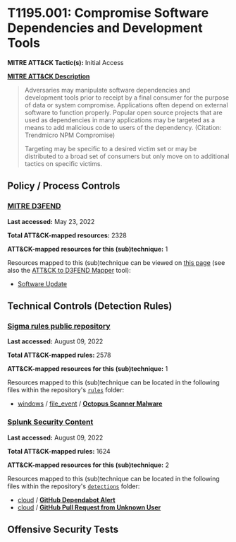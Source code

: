 # T1195.001: Compromise Software Dependencies and Development Tools
**MITRE ATT&CK Tactic(s):** Initial Access

**[MITRE ATT&CK Description](https://attack.mitre.org/techniques/T1195/001)**
<blockquote>Adversaries may manipulate software dependencies and development tools prior to receipt by a final consumer for the purpose of data or system compromise. Applications often depend on external software to function properly. Popular open source projects that are used as dependencies in many applications may be targeted as a means to add malicious code to users of the dependency. (Citation: Trendmicro NPM Compromise)  

Targeting may be specific to a desired victim set or may be distributed to a broad set of consumers but only move on to additional tactics on specific victims. </blockquote>

## Policy / Process Controls
### [MITRE D3FEND](https://d3fend.mitre.org/)
**Last accessed:** May 23, 2022

**Total ATT&CK-mapped resources:** 2328

**ATT&CK-mapped resources for this (sub)technique:** 1

Resources mapped to this (sub)technique can be viewed on [this page](https://d3fend.mitre.org/) (see also the [ATT&CK to D3FEND Mapper](https://d3fend.mitre.org/tools/attack-mapper) tool):

* [Software Update](https://d3fend.mitre.org/technique/d3f:SoftwareUpdate)

## Technical Controls (Detection Rules)
### [Sigma rules public repository](https://github.com/SigmaHQ/sigma)
**Last accessed:** August 09, 2022

**Total ATT&CK-mapped rules:** 2578

**ATT&CK-mapped resources for this (sub)technique:** 1

Resources mapped to this (sub)technique can be located in the following files within the repository's <code>[rules](https://github.com/SigmaHQ/sigma/tree/master/rules)</code> folder:

* [windows](https://github.com/SigmaHQ/sigma/tree/master/rules/windows/) / [file_event](https://github.com/SigmaHQ/sigma/tree/master/rules/windows/file_event/) / **[Octopus Scanner Malware](https://github.com/SigmaHQ/sigma/blob/master/rules/windows/file_event/file_event_win_mal_octopus_scanner.yml)**

### [Splunk Security Content](https://github.com/splunk/security_content)
**Last accessed:** August 09, 2022

**Total ATT&CK-mapped rules:** 1624

**ATT&CK-mapped resources for this (sub)technique:** 2

Resources mapped to this (sub)technique can be located in the following files within the repository's <code>[detections](https://github.com/splunk/security_content/tree/develop/detections)</code> folder:

* [cloud](https://github.com/splunk/security_content/tree/develop/detections/cloud/) / **[GitHub Dependabot Alert](https://github.com/splunk/security_content/blob/develop/detections/cloud/github_dependabot_alert.yml)**
* [cloud](https://github.com/splunk/security_content/tree/develop/detections/cloud/) / **[GitHub Pull Request from Unknown User](https://github.com/splunk/security_content/blob/develop/detections/cloud/github_pull_request_from_unknown_user.yml)**


## Offensive Security Tests

